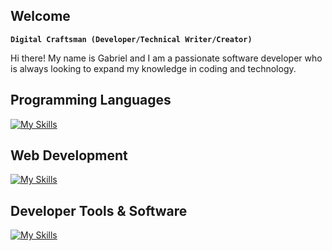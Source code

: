 ## Welcome

<!--
**gabaress/gabaress** is a ✨ _special_ ✨ repository because its `README.md` (this file) appears on your GitHub profile.

Here are some ideas to get you started:

- 🔭 I’m currently working on ...
- 🌱 I’m currently learning ...
- 👯 I’m looking to collaborate on ...
- 🤔 I’m looking for help with ...
- 💬 Ask me about ...
- 📫 How to reach me: ...
- 😄 Pronouns: ...
- ⚡ Fun fact: ...
-->

**`Digital Craftsman (Developer/Technical Writer/Creator)`**

Hi there! My name is Gabriel and I am a passionate software developer who is always looking to expand my knowledge in coding and technology.

## Programming Languages
[![My Skills](https://skillicons.dev/icons?i=py,java,c,bash,r)](https://skillicons.dev)

## Web Development
[![My Skills](https://skillicons.dev/icons?i=html,css,django,gcp,firebase,aws)](https://skillicons.dev)

## Developer Tools & Software
[![My Skills](https://skillicons.dev/icons?i=git,github,docker,linux,vscode)](https://skillicons.dev)
